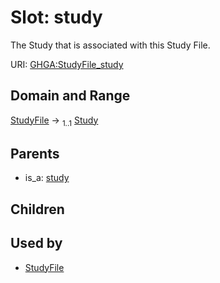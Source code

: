 
# Slot: study


The Study that is associated with this Study File.

URI: [GHGA:StudyFile_study](https://w3id.org/GHGA/StudyFile_study)


## Domain and Range

[StudyFile](StudyFile.md) &#8594;  <sub>1..1</sub> [Study](Study.md)

## Parents

 *  is_a: [study](study.md)

## Children


## Used by

 * [StudyFile](StudyFile.md)

